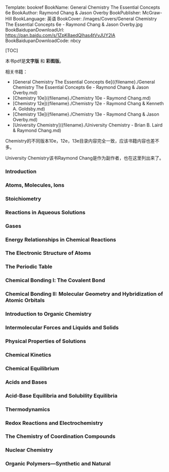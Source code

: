 Template: bookref
BookName: General Chemistry The Essential Concepts 6e
BookAuthor: Raymond Chang & Jason Overby
BookPublisher: McGraw-Hill
BookLanguage: 英语
BookCover: /images/Covers/General Chemistry The Essential Concepts 6e - Raymond Chang & Jason Overby.jpg
BookBaidupanDownloadUrl: https://pan.baidu.com/s/1ZpK8aedQlhas4tVvJUY2lA 
BookBaidupanDownloadCode: nbcy

[TOC]

本书pdf是**文字版** 和 **彩图版**。

相关书籍：

- [General Chemistry The Essential Concepts 6e]({filename}./General Chemistry The Essential Concepts 6e - Raymond Chang & Jason Overby.md)
- [Chemistry 10e]({filename}./Chemistry 10e - Raymond Chang.md)
- [Chemistry 12e]({filename}./Chemistry 12e - Raymond Chang & Kenneth A. Goldsby.md)
- [Chemistry 13e]({filename}./Chemistry 13e - Raymond Chang & Jason Overby.md)
- [University Chemistry]({filename}./University Chemistry - Brian B. Laird & Raymond Chang.md)

Chemistry的不同版本10e，12e，13e目录内容完全一致，应该书籍内容也差不多。

University Chemistry该书Raymond Chang是作为副作者，也在这里列出来了。

### Introduction

### Atoms, Molecules, Ions

### Stoichiometry

### Reactions in Aqueous Solutions

### Gases

### Energy Relationships in Chemical Reactions

### The Electronic Structure of Atoms

### The Periodic Table

### Chemical Bonding Ⅰ: The Covalent Bond

### Chemical Bonding II: Molecular Geometry and Hybridization of Atomic Orbitals
### Introduction to Organic Chemistry

### Intermolecular Forces and Liquids and Solids

### Physical Properties of Solutions

### Chemical Kinetics

### Chemical Equilibrium

### Acids and Bases

### Acid-Base Equilibria and Solubility Equilibria
### Thermodynamics

### Redox Reactions and Electrochemistry

### The Chemistry of Coordination Compounds

### Nuclear Chemistry

### Organic Polymers—Synthetic and Natural

